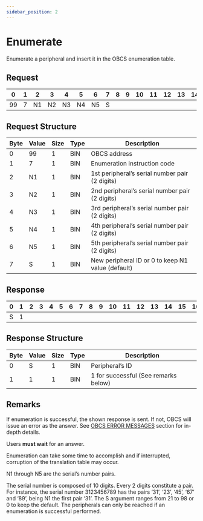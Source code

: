 ```yaml
---
sidebar_position: 2
---
```


# Enumerate

Enumerate a peripheral and insert it in the OBCS enumeration table.

## Request

| 0  | 1  | 2  | 3  | 4  | 5  | 6  | 7  | 8  | 9  | 10 | 11 | 12 | 13 | 14 | 15 | 16 | 17 | 18 | 19 | 20 | 21 | 22 | 23 | 24 | 25 | 26 | 27 | 28 | 29 | 30 | 31 |
|----|----|----|----|----|----|----|----|----|----|----|----|----|----|----|----|----|----|----|----|----|----|----|----|----|----|----|----|----|----|----|----|
| 99 | 7 |   N1 | N2 | N3  | N4   | N5   |  S  |    |    |    |    |    |    |    |    |    |    |    |    |    |    |    |    |    |    |    |    |    |    |    |  |

## Request Structure

| Byte | Value | Size | Type | Description                                                    |
|------|-------|------|------|----------------------------------------------------------------|
| 0    | 99    | 1    | BIN  | OBCS address                                                  |
| 1    | 7     | 1    | BIN  | Enumeration instruction code                                  |
| 2    | N1    | 1    | BIN  | 1st peripheral’s serial number pair (2 digits)               |
| 3    | N2    | 1    | BIN  | 2nd peripheral’s serial number pair (2 digits)               |
| 4    | N3    | 1    | BIN  | 3rd peripheral’s serial number pair (2 digits)               |
| 5    | N4    | 1    | BIN  | 4th peripheral’s serial number pair (2 digits)               |
| 6    | N5    | 1    | BIN  | 5th peripheral’s serial number pair (2 digits)               |
| 7    | S     | 1    | BIN  | New peripheral ID or 0 to keep N1 value (default)            |

## Response

| 0  | 1  | 2  | 3  | 4  | 5  | 6  | 7  | 8  | 9  | 10 | 11 | 12 | 13 | 14 | 15 | 16 | 17 | 18 | 19 | 20 | 21 | 22 | 23 | 24 | 25 | 26 | 27 | 28 | 29 | 30 | 31 |
|----|----|----|----|----|----|----|----|----|----|----|----|----|----|----|----|----|----|----|----|----|----|----|----|----|----|----|----|----|----|----|----|
| S | 1 |   |  |    |    |    |    |   |    |    |    |    |    |    |    |    |    |    |    |    |    |    |    |    |    |    |    |    |    |    |  |

## Response Structure

| Byte | Value | Size | Type | Description                               |
|------|-------|------|------|-------------------------------------------|
| 0    | S     | 1    | BIN  | Peripheral’s ID                          |
| 1    | 1     | 1    | BIN  | 1 for successful (See remarks below)     |

## Remarks

If enumeration is successful, the shown response is sent. If not, OBCS will issue an error as the
answer. See [OBCS ERROR MESSAGES](../../error-messages/cport.md) section for in-depth details.

Users **must wait** for an answer.

Enumeration can take some time to accomplish and if interrupted, corruption of the translation
table may occur.

N1 through N5 are the serial’s number pairs.

The serial number is composed of 10 digits. Every 2 digits constitute a pair. For instance, the serial
number 3123456789 has the pairs ‘31’, ‘23’, ‘45’, ‘67’ and ‘89’, being N1 the first pair ‘31’. The S
argument ranges from 21 to 98 or 0 to keep the default. The peripherals can only be reached if an
enumeration is successful performed.